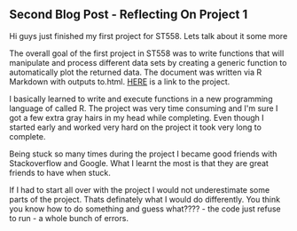 ## Second Blog Post - Reflecting On Project 1

Hi guys just finished my first project for ST558. Lets talk about it some more

The overall goal of the first project in ST558 was to write functions that will manipulate and process  different data sets by creating a generic function to automatically plot the returned data. The document was written via R Markdown with outputs to.html. [HERE](https://matt99170.github.io/Project1.html) is a link to the project.

I basically learned to write and execute functions in a new programming language of called R. The project was very time consuming and I'm sure I got a few extra gray hairs in my head while completing. Even though I started early and worked very hard on the project it took very long to complete. 

Being stuck so many times during the project I became good friends with Stackoverflow and Google. What I learnt the most is that they are great friends to have when stuck. 

If I had to start all over with the project I would not underestimate some parts of the project. Thats definately what I would do differently. You think you know how to do something and guess what???? - the code just refuse to run - a whole bunch of errors.  
